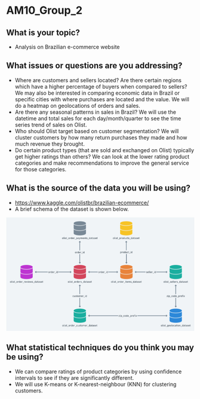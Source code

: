 # AM10_Group_2
## What is your topic? 
* Analysis on Brazilian e-commerce website 

## What issues or questions are you addressing? 
* Where are customers and sellers located? Are there certain regions which have a higher percentage of buyers when compared to sellers? We may also be interested in comparing economic data in Brazil or specific cities with where purchases are located and the value. We will do a heatmap on geolocations of orders and sales. 
* Are there any seasonal patterns in sales in Brazil? We will use the datetime and total sales for each day/month/quarter to see the time series trend of sales on Olist. 
* Who should Olist target based on customer segmentation? We will cluster customers by how many return purchases they made and how much revenue they brought. 
* Do certain product types (that are sold and exchanged on Olist) typically get higher ratings than others? We can look at the lower rating product categories and make recommendations to improve the general service for those categories. 

## What is the source of the data you will be using?
* https://www.kaggle.com/olistbr/brazilian-ecommerce/
* A brief schema of the dataset is shown below. 

![schema](schema.png "schema")


## What statistical techniques do you think you may be using?
* We can compare ratings of product categories by using confidence intervals to see if they are significantly different. 
* We will use K-means or K-nearest-neighbour (KNN) for clustering customers.
